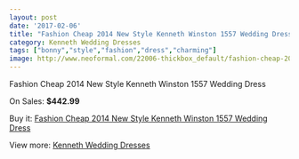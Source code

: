 ```yaml
---
layout: post
date: '2017-02-06'
title: "Fashion Cheap 2014 New Style Kenneth Winston 1557 Wedding Dress"
category: Kenneth Wedding Dresses
tags: ["bonny","style","fashion","dress","charming"]
image: http://www.neoformal.com/22006-thickbox_default/fashion-cheap-2014-new-style-kenneth-winston-1557-wedding-dress.jpg
---
```

Fashion Cheap 2014 New Style Kenneth Winston 1557 Wedding Dress

On Sales: **$442.99**
<a href="https://www.neoformal.com/en/kenneth-wedding-dresses-2014/7215-fashion-cheap-2014-new-style-kenneth-winston-1557-wedding-dress.html"><amp-img layout="responsive" width="600" height="600" src="//www.neoformal.com/22006-thickbox_default/fashion-cheap-2014-new-style-kenneth-winston-1557-wedding-dress.jpg" alt="Fashion Cheap 2014 New Style Kenneth Winston 1557 Wedding Dress 0" /></a>
<a href="https://www.neoformal.com/en/kenneth-wedding-dresses-2014/7215-fashion-cheap-2014-new-style-kenneth-winston-1557-wedding-dress.html"><amp-img layout="responsive" width="600" height="600" src="//www.neoformal.com/22007-thickbox_default/fashion-cheap-2014-new-style-kenneth-winston-1557-wedding-dress.jpg" alt="Fashion Cheap 2014 New Style Kenneth Winston 1557 Wedding Dress 1" /></a>
<a href="https://www.neoformal.com/en/kenneth-wedding-dresses-2014/7215-fashion-cheap-2014-new-style-kenneth-winston-1557-wedding-dress.html"><amp-img layout="responsive" width="600" height="600" src="//www.neoformal.com/22008-thickbox_default/fashion-cheap-2014-new-style-kenneth-winston-1557-wedding-dress.jpg" alt="Fashion Cheap 2014 New Style Kenneth Winston 1557 Wedding Dress 2" /></a>
<a href="https://www.neoformal.com/en/kenneth-wedding-dresses-2014/7215-fashion-cheap-2014-new-style-kenneth-winston-1557-wedding-dress.html"><amp-img layout="responsive" width="600" height="600" src="//www.neoformal.com/22009-thickbox_default/fashion-cheap-2014-new-style-kenneth-winston-1557-wedding-dress.jpg" alt="Fashion Cheap 2014 New Style Kenneth Winston 1557 Wedding Dress 3" /></a>
<a href="https://www.neoformal.com/en/kenneth-wedding-dresses-2014/7215-fashion-cheap-2014-new-style-kenneth-winston-1557-wedding-dress.html"><amp-img layout="responsive" width="600" height="600" src="//www.neoformal.com/22010-thickbox_default/fashion-cheap-2014-new-style-kenneth-winston-1557-wedding-dress.jpg" alt="Fashion Cheap 2014 New Style Kenneth Winston 1557 Wedding Dress 4" /></a>

Buy it: [Fashion Cheap 2014 New Style Kenneth Winston 1557 Wedding Dress](https://www.neoformal.com/en/kenneth-wedding-dresses-2014/7215-fashion-cheap-2014-new-style-kenneth-winston-1557-wedding-dress.html "Fashion Cheap 2014 New Style Kenneth Winston 1557 Wedding Dress")

View more: [Kenneth Wedding Dresses](https://www.neoformal.com/en/114-kenneth-wedding-dresses-2014 "Kenneth Wedding Dresses")